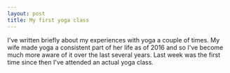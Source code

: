 ```yaml
---
layout: post
title: My first yoga class
---
```


I've written briefly about my experiences with yoga a couple of times. My wife made yoga a consistent part of her life as of 2016 and so I've become much more aware of it over the last several years. Last week was the first time since then I've attended an actual yoga class.

